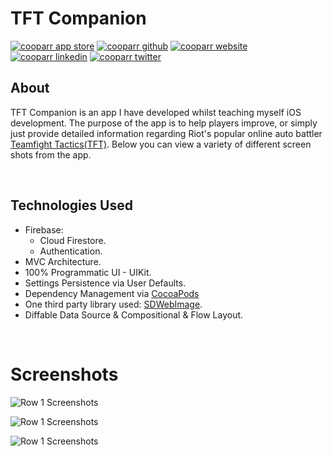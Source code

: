 # TFT Companion
[![cooparr app store][001]][101]
[![cooparr github][002]][102]
[![cooparr website][003]][103]
[![cooparr linkedin][004]][104]
[![cooparr twitter][005]][105]

## About
TFT Companion is an app I have developed whilst teaching myself iOS development. The purpose of the app is to help players improve, or simply just provide detailed information regarding Riot's popular online auto battler [Teamfight Tactics(TFT)][201]. Below you can view a variety of different screen shots from the app. 

</br>

## Technologies Used
- Firebase:
  - Cloud Firestore.
  - Authentication.
- MVC Architecture.
- 100% Programmatic UI - UIKit.
- Settings Persistence via User Defaults.
- Dependency Management via [CocoaPods][203]
- One third party library used: [SDWebImage][202].
- Diffable Data Source & Compositional & Flow Layout.

</br> 

# Screenshots
![Row 1 Screenshots][301]
</br>

![Row 1 Screenshots][302]
</br>

![Row 1 Screenshots][303]

<!-- Shield Links --->
[001]: https://img.shields.io/badge/App_Store-TFT_Companion-0D96F6.svg?style=flat&logo=appstore "App Store Shield"
[002]: https://img.shields.io/badge/GitHub-Cooparr-181717.svg?style=flat&logo=github "GitHub Shield"
[003]: https://img.shields.io/badge/Portfolio-Alex_Cooper-26A5E4.svg?style=flat&logo=telegram "Portfolio Shield"
[004]: https://img.shields.io/badge/LinkedIn-AlexanderCooper-0A66C2.svg?style=flat&logo=linkedin "LinkedIn Shield"
[005]: https://img.shields.io/badge/Twitter-@ACooparr-1DA1F2.svg?style=flat&logo=twitter "Twitter Shield"


<!-- Social & Personal Links -->
[101]: https://apps.apple.com/us/app/tft-companion/id1531588731 "App Store Link"
[102]: https://github.com/Cooparr "GitHub"
[103]: https://cooparr.github.io/ "Portfolio"
[104]: https://www.linkedin.com/in/alexandercooper "LinkedIn"
[105]: https://twitter.com/ACooparr "Twitter"


<!-- Link References -->
[201]: https://teamfighttactics.leagueoflegends.com/en-gb/ "TFT Link"
[202]: https://sdwebimage.github.io/ "SDWebImage Link"
[203]: https://cocoapods.org/ "CocoaPods"



<!-- Image References -->
[301]: https://i.imgur.com/s5vm2ac.png "Row 1 Screenshots"
[302]: https://i.imgur.com/jrYAy2Q.png "Row 2 Screenshots"
[303]: https://i.imgur.com/xGFZwBb.png "Row 3 Screenshots"
